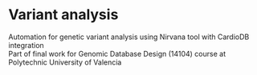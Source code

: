 # Variant analysis
Automation for genetic variant analysis using Nirvana tool with CardioDB integration
<br />Part of final work for Genomic Database Design (14104) course at Polytechnic University of Valencia
